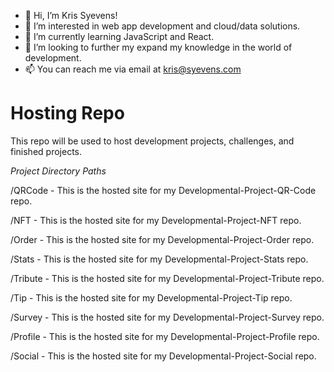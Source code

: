 - 👋 Hi, I’m Kris Syevens!
- 👀 I’m interested in web app development and cloud/data solutions.
- 🌱 I’m currently learning JavaScript and React.
- 💞️ I’m looking to further my expand my knowledge in the world of development.
- 📫 You can reach me via email at kris@syevens.com


 # Hosting Repo
 
 This repo will be used to host development projects, challenges, and finished projects. 
 
 *Project Directory Paths*
 
 /QRCode - This is the hosted site for my Developmental-Project-QR-Code repo.
 
 /NFT - This is the hosted site for my Developmental-Project-NFT repo.
 
 /Order - This is the hosted site for my Developmental-Project-Order repo.
 
 /Stats - This is the hosted site for my Developmental-Project-Stats repo.
 
 /Tribute - This is the hosted site for my Developmental-Project-Tribute repo.
 
 /Tip - This is the hosted site for my Developmental-Project-Tip repo.
 
 /Survey - This is the hosted site for my Developmental-Project-Survey repo.
 
 /Profile - This is the hosted site for my Developmental-Project-Profile repo.
 
 /Social - This is the hosted site for my Developmental-Project-Social repo.
